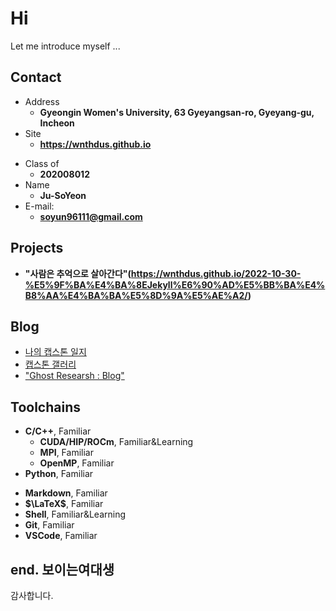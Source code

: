 # Hi 

Let me introduce myself ...

<!-- .slide -->

## Contact

- Address
  - **Gyeongin Women's University, 63 Gyeyangsan-ro, Gyeyang-gu, Incheon**
- Site
  - **<https://wnthdus.github.io>**

<!-- .slide vertical=true -->

- Class of
  - **202008012**
- Name
  - **Ju-SoYeon**
- E-mail:
  - **[soyun96111@gmail.com](mailto:soyun96111@gmail.com)**

<!-- .slide -->

## Projects

<!-- .slide vertical=true -->

 - **"사람은 추억으로 살아간다"(https://wnthdus.github.io/2022-10-30-%E5%9F%BA%E4%BA%8EJekyll%E6%90%AD%E5%BB%BA%E4%B8%AA%E4%BA%BA%E5%8D%9A%E5%AE%A2/)**


<!-- .slide vertical=true -->



<!-- .slide -->

## Blog

- [나의 캡스톤 일지](https://wnthdus.github.io/2022-10-30-%E6%88%91%E7%9A%84ASC%E5%86%B3%E8%B5%9B%E5%A4%8D%E7%9B%98-%E5%86%92%E9%99%A9-%E5%A4%B1%E8%AF%AF%E4%B8%8E%E7%BF%BB%E8%BD%A6/)
- [캡스톤 갤러리](https://wnthdus.github.io/2022/10/30/%E4%BB%8A%E6%97%A5%E6%AD%A4%E6%97%B6%E6%89%80%E6%83%B3%E4%B9%8B%E4%BA%8B-%E4%BA%8C/)
- ["Ghost Researsh : Blog"](https://wnthdus.github.io/2022/10/30/%E5%8D%81%E6%9C%88%E4%B9%9D%E6%97%A5/) 

<!-- .slide -->

## Toolchains

<!-- .slide vertical=true -->

- **C/C++**, Familiar
  - **CUDA/HIP/ROCm**, Familiar&Learning
  - **MPI**, Familiar
  - **OpenMP**, Familiar
- **Python**, Familiar

<!-- .slide vertical=true -->

- **Markdown**, Familiar
- **$\LaTeX$**, Familiar
- **Shell**, Familiar&Learning
- **Git**, Familiar
- **VSCode**, Familiar

<!-- .slide vertical=true -->

## end. 보이는여대생
감사합니다.
